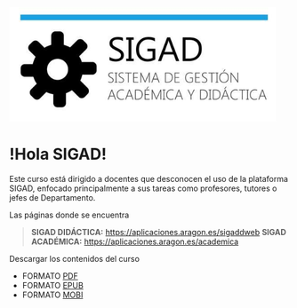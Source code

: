 ![logo SIGAD](https://raw.githubusercontent.com/catedu/curso-basico-sigad/master/img/SIGAD.png)   
# !Hola SIGAD! 
Este curso está dirigido a docentes que desconocen el uso de la plataforma SIGAD,  enfocado principalmente a sus tareas como profesores, tutores o jefes de Departamento.   

Las páginas donde se encuentra  
  > **SIGAD DIDÁCTICA:**  <a href="https://aplicaciones.aragon.es/sigaddweb" target="_blank">https://aplicaciones.aragon.es/sigaddweb</a>
  > **SIGAD ACADÉMICA:**  <a href="https://aplicaciones.aragon.es/academica" target="_blank">https://aplicaciones.aragon.es/academica</a>
>    
Descargar los contenidos del curso
* FORMATO [PDF](https://github.com/catedu/curso-basico-sigad/raw/gh-pages/mybook/curso-basico-sigad.pdf)
* FORMATO [EPUB](https://github.com/catedu/curso-basico-sigad/raw/gh-pages/mybook/curso-basico-sigad.epub)
* FORMATO [MOBI](https://github.com/catedu/curso-basico-sigad/raw/gh-pages/mybook/curso-basico-sigad.mobi)
